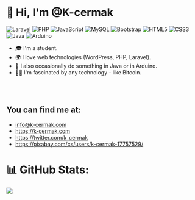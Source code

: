 # 👋 Hi, I'm @K-cermak

![Laravel](https://img.shields.io/badge/laravel-%23FF2D20.svg?style=for-the-badge&logo=laravel&logoColor=white) ![PHP](https://img.shields.io/badge/php-%23777BB4.svg?style=for-the-badge&logo=php&logoColor=white) ![JavaScript](https://img.shields.io/badge/javascript-%23323330.svg?style=for-the-badge&logo=javascript&logoColor=%23F7DF1E) ![MySQL](https://img.shields.io/badge/mysql-%2300f.svg?style=for-the-badge&logo=mysql&logoColor=white) ![Bootstrap](https://img.shields.io/badge/bootstrap-%23563D7C.svg?style=for-the-badge&logo=bootstrap&logoColor=white) ![HTML5](https://img.shields.io/badge/html5-%23E34F26.svg?style=for-the-badge&logo=html5&logoColor=white) ![CSS3](https://img.shields.io/badge/css3-%231572B6.svg?style=for-the-badge&logo=css3&logoColor=white) ![Java](https://img.shields.io/badge/java-%23ED8B00.svg?style=for-the-badge&logo=java&logoColor=white) ![Arduino](https://img.shields.io/badge/-Arduino-00979D?style=for-the-badge&logo=Arduino&logoColor=white)

- 🎓 I'm a student.<br>
- 🌍 I love web technologies (WordPress, PHP, Laravel).
- 🐒 I also occasionally do something in Java or in Arduino.
- 👩‍💻 I'm fascinated by any technology - like Bitcoin.

<br>
<br>

##  You can find me at:
  - info@k-cermak.com
  - https://k-cermak.com
  - https://twitter.com/k_cermak
  - https://pixabay.com/cs/users/k-cermak-17757529/


# 📊 GitHub Stats:
![](https://github-readme-stats.vercel.app/api/top-langs/?username=K-cermak&theme=dark&hide_border=true&include_all_commits=true&count_private=true&layout=compact)
